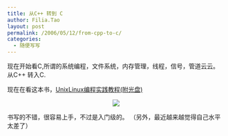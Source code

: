 ```yaml
---
title: 从C++ 转到 C
author: Filia.Tao
layout: post
permalink: /2006/05/12/from-cpp-to-c/
categories:
  - 随便写写
---
```

现在开始看C,所谓的系统编程，文件系统，内存管理，线程，信号，管道云云。  
从C++ 转入C.

现在在看这本书，[UnixLinux编程实践教程(附光盘)][1]

<p align="center">
  <a href="http://www.douban.com/subject/1219329/"><img border="0" src="http://www.douban.com/mpic/s1164759.jpg" /></a>
</p>

书写的不错，很容易上手，不过是入门级的。 （另外，最近越来越觉得自己水平太差了）

 [1]: http://www.douban.com/subject/1219329/

